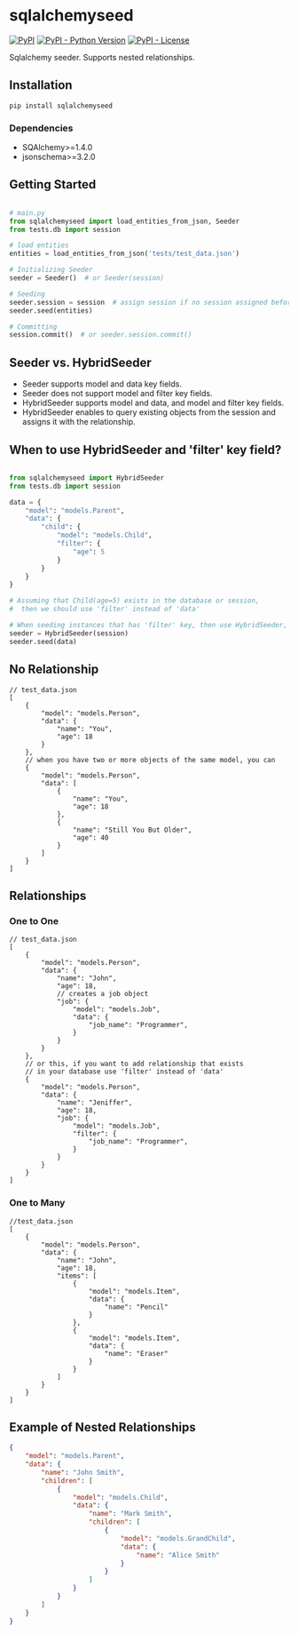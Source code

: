 # sqlalchemyseed

[![PyPI](https://img.shields.io/pypi/v/sqlalchemyseed)](https://pypi.org/project/sqlalchemyseed)
[![PyPI - Python Version](https://img.shields.io/pypi/pyversions/sqlalchemyseed)](https://pypi.org/project/sqlalchemyseed)
[![PyPI - License](https://img.shields.io/pypi/l/sqlalchemyseed)](https://github.com/jedymatt/sqlalchemyseed/blob/main/LICENSE)

Sqlalchemy seeder. Supports nested relationships.

## Installation

```commandline
pip install sqlalchemyseed
```

### Dependencies

- SQAlchemy>=1.4.0
- jsonschema>=3.2.0

## Getting Started

```python

# main.py
from sqlalchemyseed import load_entities_from_json, Seeder
from tests.db import session

# load entities
entities = load_entities_from_json('tests/test_data.json')

# Initializing Seeder
seeder = Seeder()  # or Seeder(session)

# Seeding
seeder.session = session  # assign session if no session assigned before seeding
seeder.seed(entities)

# Committing
session.commit()  # or seeder.session.commit()


```

## Seeder vs. HybridSeeder

- Seeder supports model and data key fields.
- Seeder does not support model and filter key fields.
- HybridSeeder supports model and data, and model and filter key fields.
- HybridSeeder enables to query existing objects from the session and assigns it with the relationship.

## When to use HybridSeeder and 'filter' key field?

```python

from sqlalchemyseed import HybridSeeder
from tests.db import session

data = {
    "model": "models.Parent",
    "data": {
        "child": {
            "model": "models.Child",
            "filter": {
                "age": 5
            }
        }
    }
}

# Assuming that Child(age=5) exists in the database or session,
#  then we should use 'filter' instead of 'data'

# When seeding instances that has 'filter' key, then use HybridSeeder, otherwise use Seeder.
seeder = HybridSeeder(session)
seeder.seed(data)

```

## No Relationship

```json5
// test_data.json
[
    {
        "model": "models.Person",
        "data": {
            "name": "You",
            "age": 18
        }
    },
    // when you have two or more objects of the same model, you can
    {
        "model": "models.Person",
        "data": [
            {
                "name": "You",
                "age": 18
            },
            {
                "name": "Still You But Older",
                "age": 40
            }
        ]
    }
]
```

## Relationships

### One to One

```json5
// test_data.json
[
    {
        "model": "models.Person",
        "data": {
            "name": "John",
            "age": 18,
            // creates a job object
            "job": {
                "model": "models.Job",
                "data": {
                    "job_name": "Programmer",
                }
            }
        }
    },
    // or this, if you want to add relationship that exists
    // in your database use 'filter' instead of 'data'
    {
        "model": "models.Person",
        "data": {
            "name": "Jeniffer",
            "age": 18,
            "job": {
                "model": "models.Job",
                "filter": {
                    "job_name": "Programmer",
                }
            }
        }
    }
]
```

### One to Many

```json5
//test_data.json
[
    {
        "model": "models.Person",
        "data": {
            "name": "John",
            "age": 18,
            "items": [
                {
                    "model": "models.Item",
                    "data": {
                        "name": "Pencil"
                    }
                },
                {
                    "model": "models.Item",
                    "data": {
                        "name": "Eraser"
                    }
                }
            ]
        }
    }
]
```

## Example of Nested Relationships

```json
{
    "model": "models.Parent",
    "data": {
        "name": "John Smith",
        "children": [
            {
                "model": "models.Child",
                "data": {
                    "name": "Mark Smith",
                    "children": [
                        {
                            "model": "models.GrandChild",
                            "data": {
                                "name": "Alice Smith"
                            }
                        }
                    ]
                }
            }
        ]
    }
}

```
